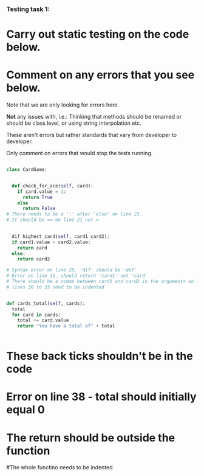 ### Testing task 1:

# Carry out static testing on the code below.
# Comment on any errors that you see below.

Note that we are only looking for errors here.

**Not** any issues with, i.e.: 
Thinking that methods should be renamed or should be class level, or using string interpolation etc. 

These aren't errors but rather standards that vary from developer to developer. 

Only comment on errors that would stop the tests running.

```python

class CardGame:


  def check_for_ace(self, card):
    if card.value = 1:
      return True
    else
      return False
# There needs to be a ':' after 'else' on line 23.
# It should be == on line 21 not =
   

  dif highest_card(self, card1 card2):
  if card1.value > card2.value:
    return card
  else:
    return card2

# Syntax error on line 28, 'dif' should be 'def'
# Error on line 31, should return 'card1' not 'card'
# There should be a comma between card1 and card2 in the arguments on line 29
# lines 30 to 33 need to be indented


def cards_total(self, cards):
  total
  for card in cards:
    total += card.value
    return "You have a total of" + total
  
```
# These back ticks shouldn't be in the code
# Error on line 38 - total should initially equal 0
# The return should be outside the function
#The whole functino needs to be indented